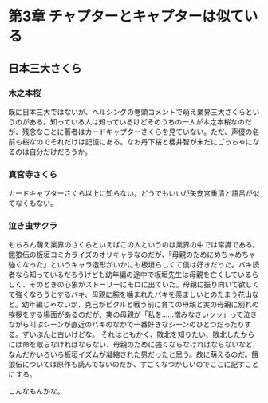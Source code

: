 # 第3章 チャプターとキャプターは似ている
## 日本三大さくら
### 木之本桜

既に日本三大ではないが、ヘルシングの巻頭コメントで萌え業界三大さくらというのがある。知っている人は知っているけどそのうちの一人が木之本桜なのだが、残念なことに著者はカードキャプターさくらを見ていない。ただ、声優の名前も桜なのでそれだけは記憶にある。なお丹下桜と櫻井智が未だにごっちゃになるのは自分だけだろうか。

### 真宮寺さくら

カードキャプターさくら以上に知らない。どうでもいいが矢安宮重清と語呂が似てなくもない。

### 泣き虫サクラ

もちろん萌え業界のさくらといえばこの人というのは業界の中では常識である。餓狼伝の板垣コミカライズのオリキャラなのだが、「母親のためにめちゃめちゃ強くなった」というキャラ造形がいかにも板垣らしくて僕は好きだった。バキ読者なら知っているだろうけども幼年編の途中で板垣先生は母親を亡くしているらしく、そのときの心象がストーリーにモロに出ていた。母親に振り向いて欲しくて強くなろうとするバキ、母親に腕を噛まれたバキを羨ましいとのたまう花山など。幼年編じゃないが、克己がピクルと戦う前に育ての母親と実の母親に別れの挨拶をする場面があるのだが、実の母親が「私を……憎みなさいッッ」って泣きながら叫ぶシーンが直近のバキのなかで一番好きなシーンのひとつだったりする。ずいぶんと古いけどな。
それはともかく、敗北を知りたい、敗北したからには命を取らなければならない、母親のために強くならなければならないなど、なんだかいろいろ板垣イズムが凝縮された男だったと思う。故に萌えるのだ。餓狼伝については原作も読んでないのだが、すごくなつかしいのでここに記すことにする。

こんなもんかな。
